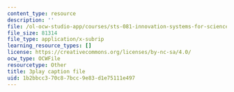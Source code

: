 ```yaml
---
content_type: resource
description: ''
file: /ol-ocw-studio-app/courses/sts-081-innovation-systems-for-science-technology-energy-manufacturing-and-health-spring-2017/1b2bbcc370c87bcc9e83d1e75111e497_n0QLcw-CHmk.srt
file_size: 81314
file_type: application/x-subrip
learning_resource_types: []
license: https://creativecommons.org/licenses/by-nc-sa/4.0/
ocw_type: OCWFile
resourcetype: Other
title: 3play caption file
uid: 1b2bbcc3-70c8-7bcc-9e83-d1e75111e497
---
```


